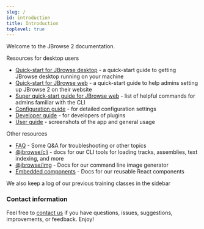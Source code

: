 ```yaml
---
slug: /
id: introduction
title: Introduction
toplevel: true
---
```


Welcome to the JBrowse 2 documentation.

Resources for desktop users

- [Quick-start for JBrowse desktop](quickstart_desktop) - a quick-start guide
  to getting JBrowse desktop running on your machine
- [Quick-start for JBrowse web](quickstart_web) - a quick-start guide to help
  admins setting up JBrowse 2 on their website
- [Super quick-start guide for JBrowse web](superquickstart_web) - list of
  helpful commands for admins familiar with the CLI
- [Configuration guide](config_guide) - for detailed configuration settings
- [Developer guide](developer_guide) - for developers of plugins
- [User guide](user_guide) - screenshots of the app and general usage

Other resources

- [FAQ](faq) - Some Q&A for troubleshooting or other topics
- [@jbrowse/cli](cli) - docs for our CLI tools for loading tracks, assemblies,
  text indexing, and more
- [@jbrowse/img](https://www.npmjs.com/package/@jbrowse/img) - Docs for our
  command line image generator
- [Embedded components](embedded_components) - Docs for our reusable React
  components

We also keep a log of our previous training classes in the sidebar

### Contact information

Feel free to [contact us](/contact) if you have questions, issues, suggestions,
improvements, or feedback. Enjoy!
